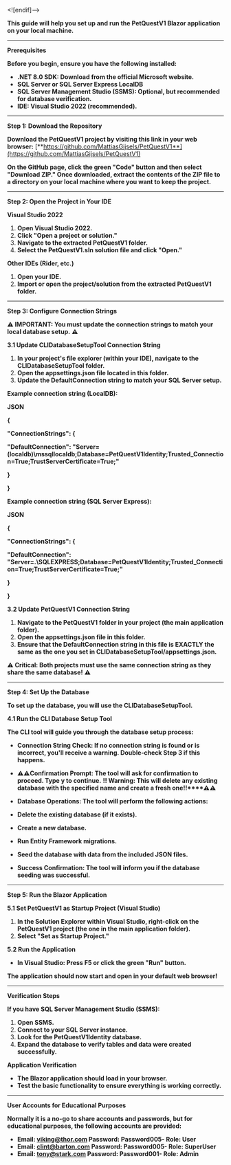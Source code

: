 
<![endif]-->

**This guide will help you set up and run the PetQuestV1 Blazor application on your local machine.**

----------

**Prerequisites**

**Before you begin, ensure you have the following installed:**

-   **.NET 8.0 SDK: Download from the official Microsoft website.**
-   **SQL Server or SQL Server Express LocalDB**
-   **SQL Server Management Studio (SSMS): Optional, but recommended for database verification.**
-   **IDE: Visual Studio 2022 (recommended).**

----------

**Step 1: Download the Repository**

**Download the PetQuestV1 project by visiting this link in your web browser:** [**https://github.com/MattiasGijsels/PetQuestV1**](https://github.com/MattiasGijsels/PetQuestV1)

**On the GitHub page, click the green "Code" button and then select "Download ZIP." Once downloaded, extract the contents of the ZIP file to a directory on your local machine where you want to keep the project.**

----------

**Step 2: Open the Project in Your IDE**

**Visual Studio 2022**

1.  **Open Visual Studio 2022.**
2.  **Click "Open a project or solution."**
3.  **Navigate to the extracted PetQuestV1 folder.**
4.  **Select the PetQuestV1.sln solution file and click "Open."**

**Other IDEs (Rider, etc.)**

1.  **Open your IDE.**
2.  **Import or open the project/solution from the extracted PetQuestV1 folder.**

----------

**Step 3: Configure Connection Strings**

**⚠️ IMPORTANT: You must update the connection strings to match your local database setup.** **⚠️**

**3.1 Update CLIDatabaseSetupTool Connection String**

1.  **In your project's file explorer (within your IDE), navigate to the CLIDatabaseSetupTool folder.**
2.  **Open the appsettings.json file located in this folder.**
3.  **Update the DefaultConnection string to match your SQL Server setup.**

**Example connection string (LocalDB):**

**JSON**

**{**

**"ConnectionStrings": {**

**"DefaultConnection": "Server=(localdb)\\mssqllocaldb;Database=PetQuestV1Identity;Trusted_Connection=True;TrustServerCertificate=True;"**

**}**

**}**

**Example connection string (SQL Server Express):**

**JSON**

**{**

**"ConnectionStrings": {**

**"DefaultConnection": "Server=.\\SQLEXPRESS;Database=PetQuestV1Identity;Trusted_Connection=True;TrustServerCertificate=True;"**

**}**

**}**

**3.2 Update PetQuestV1 Connection String**

1.  **Navigate to the PetQuestV1 folder in your project (the main application folder).**
2.  **Open the appsettings.json file in this folder.**
3.  **Ensure that the DefaultConnection string in this file is EXACTLY the same as the one you set in CLIDatabaseSetupTool/appsettings.json.**

**⚠️ Critical: Both projects must use the same connection string as they share the same database!** **⚠️**

----------

**Step 4: Set Up the Database**

**To set up the database, you will use the CLIDatabaseSetupTool.**

**4.1 Run the CLI Database Setup Tool**

**The CLI tool will guide you through the database setup process:**

-   **Connection String Check: If no connection string is found or is incorrect, you'll receive a warning. Double-check Step 3 if this happens.**
-   **⚠️⚠️Confirmation Prompt: The tool will ask for confirmation to proceed. Type y to continue.** **!! Warning: This will delete any existing database with the specified name and create a fresh one!!****⚠️⚠️**
-   **Database Operations: The tool will perform the following actions:**

-   **Delete the existing database (if it exists).**
-   **Create a new database.**
-   **Run Entity Framework migrations.**
-   **Seed the database with data from the included JSON files.**

-   **Success Confirmation: The tool will inform you if the database seeding was successful.**

----------

**Step 5: Run the Blazor Application**

**5.1 Set PetQuestV1 as Startup Project (Visual Studio)**

1.  **In the Solution Explorer within Visual Studio, right-click on the PetQuestV1 project (the one in the main application folder).**
2.  **Select "Set as Startup Project."**

**5.2 Run the Application**

-   **In Visual Studio: Press F5 or click the green "Run" button.**

**The application should now start and open in your default web browser!**

----------

**Verification Steps**

**If you have SQL Server Management Studio (SSMS):**

1.  **Open SSMS.**
2.  **Connect to your SQL Server instance.**
3.  **Look for the PetQuestV1Identity database.**
4.  **Expand the database to verify tables and data were created successfully.**

**Application Verification**

-   **The Blazor application should load in your browser.**
-   **Test the basic functionality to ensure everything is working correctly.**

----------

**User Accounts for Educational Purposes**

**Normally it is a no-go to share accounts and passwords, but for educational purposes, the following accounts are provided:**

-   **Email: viking@thor.com Password: Password005- Role: User**
-   **Email: clint@barton.com Password: Password005- Role: SuperUser**
-   **Email: tony@stark.com Password: Password001- Role: Admin**
